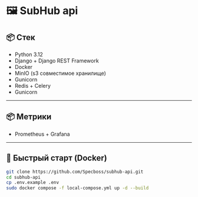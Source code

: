# 🖼️ SubHub api

## 📦 Стек

- Python 3.12
- Django + Django REST Framework
- Docker
- MinIO (s3 совместимое хранилище)
- Gunicorn
- Redis + Celery
- Gunicorn

---

## 📦 Метрики

- Prometheus + Grafana

---

## 🚀 Быстрый старт (Docker)

```bash
git clone https://github.com/Specboss/subhub-api.git
cd subhub-api
cp .env.example .env
sudo docker compose -f local-compose.yml up -d --build
